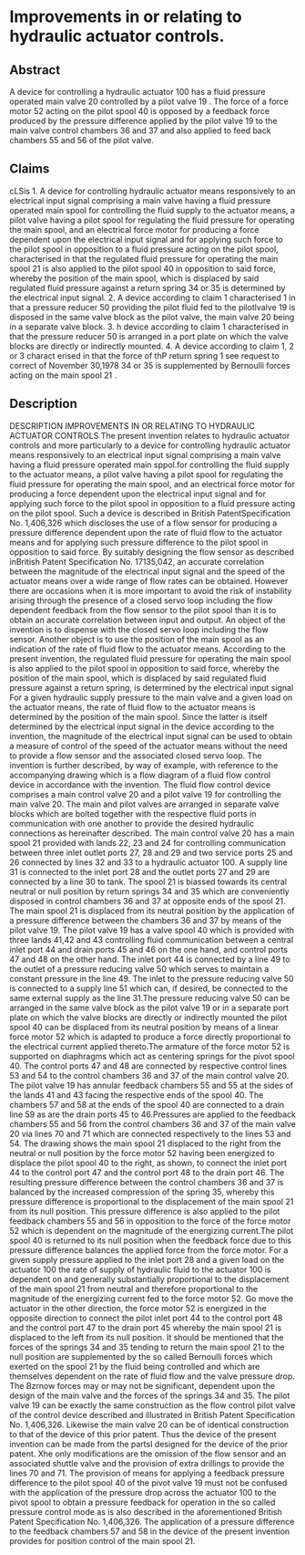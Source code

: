 # Improvements in or relating to hydraulic actuator controls.

## Abstract
A device for controlling a hydraulic actuator 100 has a fluid pressure operated main valve 20 controlled by a pilot valve 19 . The force of a force motor 52 acting on the pilot spool 40 is opposed by a feedback force produced by the pressure difference applied by the pilot valve 19 to the main valve control chambers 36 and 37 and also applied to feed back chambers 55 and 56 of the pilot valve.

## Claims
cLSis 1. A device for controlling hydraulic actuator means responsively to an electrical input signal comprising a main valve having a fluid pressure operated main spool for controlling the fluid supply to the actuator means, a pilot valve having a pilot spool for regulating the fluid pressure for operating the main spool, and an electrical force motor for producing a force dependent upon the electrical input signal and for applying such force to the pilot spool in opposition to a fluid pressure acting on the pilot spool, characterised in that the regulated fluid pressure for operating the main spool 21 is also applied to the pilot spool 40 in opposition to said force, whereby the position of the main spool, which is displaced by said regulated fluid pressure against a return spring 34 or 35 is determined by the electrical input signal. 2. A device according to claim 1 characterised 1 in that a pressure reducer 50 providing the pilot fluid fed to the pilotlvalve 19 is disposed in the same valve block as the pilot valve, the main valve 20 being in a separate valve block. 3. h device according to claim 1 characterised in that the pressure reducer 50 is arranged in a port plate on which the valve blocks are directly or indirectly mounted. 4. A device according to claim 1, 2 or 3 charact erised in that the force of thP return spring 1 see request to correct of November 30,1978 34 or 35 is supplemented by Bernoulli forces acting on the main spool 21 .

## Description
DESCRIPTION IMPROVEMENTS IN OR RELATING TO HYDRAULIC ACTUATOR CONTROLS The present invention relates to hydraulic actuator controls and more particularly to a device for controlling hydraulic actuator means responsively to an electrical input signal comprising a main valve having a fluid pressure operated main sppol.for controlling the fluid supply to the actuator means, a pilot valve having a pilot spool for regulating the fluid pressure for operating the main spool, and an electrical force motor for producing a force dependent upon the electrical input signal and for applying such force to the pilot spool in opposition to a fluid pressure acting on the pilot spool. Such a device is described in British PatentSpecification No. 1,406,326 which discloses the use of a flow sensor for producing a pressure difference dependent upon the rate of fluid flow to the actuator means and for applying such pressure difference to the pilot spool in opposition to said force. By suitably designing the flow sensor as described inBritish Patent Specification No. 17135,042, an accurate correlation between the magnitude of the electrical input signal and the speed of the actuator means over a wide range of flow rates can be obtained. However there are occasions when it is more important to avoid the risk of instability arising through the presence of a closed servo loop including the flow dependent feedback from the flow sensor to the pilot spool than it is to obtain an accurate correlation between input and output. An object of the invention is to dispense with the closed servo loop including the flow sensor. Another object is to use the position of the main spool as an indication of the rate of fluid flow to the actuator means. According to the present invention, the regulated fluid pressure for operating the main spool is also applied to the pilot spool in opposition to said force, whereby the position of the main spool, which is displaced by said regulated fluid pressure against a return spring, is determined by the electrical input signal For a given hydraulic supply pressure to the main valve and a given load on the actuator means, the rate of fluid flow to the actuator means is determined by the position of the main spool. Since the latter is itself determined by the electrical input signal in the device according to the invention, the magnitude of the electrical input signal can be used to obtain a measure of control of the speed of the actuator means without the need to provide a flow sensor and the associated closed servo loop. The invention is further described, by way of example, with reference to the accompanying drawing which is a flow diagram of a fluid flow control device in accordance with the invention. The fluid flow control device comprises a main control valve 20 and a pilot valve 19 for controlling the main valve 20. The main and pilot valves are arranged in separate valve blocks which are bolted together with the respective fluid ports in communication with one another to provide the desired hydraulic connections as hereinafter described. The main control valve 20 has a main spool 21 provided with lands 22, 23 and 24 for controlling communication between three inlet outlet ports 27, 28 and 29 and two service ports 25 and 26 connected by lines 32 and 33 to a hydraulic actuator 100. A supply line 31 is connected to the inlet port 28 and the outlet ports 27 and 29 are connected by a line 30 to tank. The spool 21 is biassed towards its central neutral or null position by return springs 34 and 35 which are conveniently disposed in control chambers 36 and 37 at opposite ends of the spool 21. The main spool 21 is displaced from its neutral position by the application of a pressure difference between the chambers 36 and 37 by means of the pilot valve 19. The pilot valve 19 has a valve spool 40 which is provided with three lands 41,42 and 43 controlling fluid communication between a central inlet port 44 and drain ports 45 and 46 on the one hand, and control ports 47 and 48 on the other hand. The inlet port 44 is connected by a line 49 to the outlet of a pressure reducing valve 50 which serves to maintain a constant pressure in the line 49. The inlet to the pressure reducing valve 50 is connected to a supply line 51 which can, if desired, be connected to the same external supply as the line 31.The pressure reducing valve 50 can be arranged in the same valve block as the pilot valve 19 or in a separate port plate on which the valve blocks are directly or indirectly mounted the pilot spool 40 can be displaced from its neutral position by means of a linear force motor 52 which is adapted to produce a force directly proportional to the electrical current applied thereto.The armature of the force motor 52 is supported on diaphragms which act as centering springs for the pivot spool 40. The control ports 47 and 48 are connected by respective control lines 53 and 54 to the control chambers 36 and 37 of the main control valve 20. The pilot valve 19 has annular feedback chambers 55 and 55 at the sides of the lands 41 and 43 facing the respective ends of the spool 40. The chambers 57 and 58 at the ends of the spool 40 are connected to a drain line 59 as are the drain ports 45 to 46.Pressures are applied to the feedback chambers 55 and 56 from the control chambers 36 and 37 of the main valve 20 via lines 70 and 71 which are connected respectively to the lines 53 and 54. The drawing shows the main spool 21 displaced to the right from the neutral or null position by the force motor 52 having been energized to displace the pilot spool 40 to the right, as shown, to connect the inlet port 44 to the control port 47 and the control port 48 to the drain port 46. The resulting pressure difference between the control chambers 36 and 37 is balanced by the increased compression of the spring 35, whereby this pressure difference is proportional to the displacement of the main spool 21 from its null position. This pressure difference is also applied to the pilot feedback chambers 55 and 56 in opposition to the force of the force motor 52 which is dependent on the magnitude of the energizing current.The pilot spool 40 is returned to its null position when the feedback force due to this pressure difference balances the applied force from the force motor. For a given supply pressure applied to the inlet port 28 and a given load on the actuator 100 the rate of supply of hydraulic fluid to the actuator 100 is dependent on and generally substantially proportional to the displacement of the main spool 21 from neutral and therefore proportional to the magnitude of the energizing current fed to the force motor 52. Go move the actuator in the other direction, the force motor 52 is energized in the opposite direction to connect the pilot inlet port 44 to the control port 48 and the control port 47 to the drain port 45 whereby the main spool 21 is displaced to the left from its null position. It should be mentioned that the forces of the springs 34 and 35 tending to return the main spool 21 to the null position are supplemented by the so called Bernoulli forces which exerted on the spool 21 by the fluid being controlled and which are themselves dependent on the rate of fluid flow and the valve pressure drop. The Bzrnow forces may or may not be significant, dependent upon the design of the main valve and the forces of the springs 34 and 35. The pilot valve 19 can be exactly the same construction as the flow control pilot valve of the control device described and illustrated in British Patent Specification No. 1,406,326. Likewise the main valve 20 can be of identical construction to that of the device of this prior patent. Thus the device of the present invention can be made from the partsI designed for the device of the prior patent. Xhe only modifications are the omission of the flow sensor and an associated shuttle valve and the provision of extra drillings to provide the lines 70 and 71. The provision of means for applying a feedback pressure difference to the pilot spool 40 of the pivot valve 19 must not be confused with the application of the pressure drop across the actuator 100 to the pivot spool to obtain a pressure feedback for operation in the so called pressure control mode as is also described in the aforementioned British Patent Specification No. 1,406,326. The application of a pressure difference to the feedback chambers 57 and 58 in the device of the present invention provides for position control of the main spool 21.